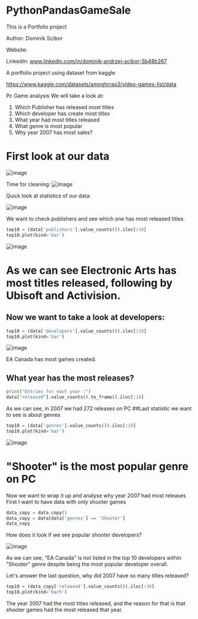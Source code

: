 # PythonPandasGameSale
This is a Portfolio project 

Author: Dominik Scibor

Website:

LinkedIn: www.linkedin.com/in/dominik-andrzej-scibor-5b48b267



A portfolio project using dataset from kaggle

https://www.kaggle.com/datasets/amoghrrao2/video-games-list/data

Pc Game analysis
We will take a look at:
1) Which Publisher has released most titles
2) Which developer has create most titles
3) What year had most titles released
4) What genre is most popular 
5) Why year 2007 has most sales? 


# First look at our data
![image](https://github.com/user-attachments/assets/d4abfb8e-1841-41a7-9bd7-c2ac439081b3)

 Time for cleaning:
 ![image](https://github.com/user-attachments/assets/cf1ecb96-f9ee-4d82-82d0-00b669c0a68d)

Quick look at statistics of our data:

![image](https://github.com/user-attachments/assets/3c6ba864-0832-4d06-9e30-90c7e8a08eb7)

We want to check publishers and see which one has most released titles.
``` python
top10 = (data['publishers'].value_counts()).iloc[:10]
top10.plot(kind='bar')
```
![image](https://github.com/user-attachments/assets/778fd4c7-9b5a-40ff-a04b-14f31f9cff0f)
# As we can see Electronic Arts has most titles released, following by Ubisoft and Activision.

## Now we want to take a look at developers:

``` python
top10 = (data['developers'].value_counts()).iloc[:10]
top10.plot(kind='bar')
```
![image](https://github.com/user-attachments/assets/c4f5fc99-e56e-48d5-8708-b55b434df664)

EA Canada has most games created.

## What year has the most releases?
``` python
print("Entries for each year :")
data["released"].value_counts().to_frame().iloc[:10]
```
As we can see, in 2007 we had 272 releases on PC
##Last statistic we want to see is about genres
``` python
top10 = (data['genres'].value_counts()).iloc[:10]
top10.plot(kind='bar')
```
![image](https://github.com/user-attachments/assets/0819f147-a547-4683-b161-e0dc5bd9f160)

# "Shooter" is the most popular genre on PC

Now we want to wrap it up and analyse why year 2007 had most releases
First I want to have data with only shooter games
``` python
data_copy = data.copy()
data_copy = data[data['genres'] == 'Shooter']
data_copy

```
How does it look if we see popular shooter developers?

![image](https://github.com/user-attachments/assets/6ed1632d-710b-42e6-a7d1-b7c11c184ce5)

As we can see, "EA Canada" is not listed in the top 10 developers within "Shooter" genre despite being the most popular developer overall.

Let's answer the last question, why did 2007 have so many titles released?
``` python
top10 = (data_copy['released'].value_counts()).iloc[:10]
top10.plot(kind='barh')
```
 The year 2007 had the most titles released, and the reason for that is that shooter games had the most released that year.




